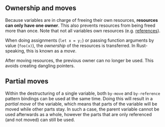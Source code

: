 ## Ownership and moves
Because variables are in charge of freeing their own resources, **resources can only have one owner**. This also prevents resources from being freed more than once. Note that not all variables own resources (e.g. [references](https://doc.rust-lang.org/rust-by-example/flow_control/match/destructuring/destructure_pointers.html)).

When doing assignments (`let x = y;`) or passing function arguments by value (`foo(x)`), the *ownership* of the resources is transferred. In Rust-speaking, this is known as a *move*.

After moving resources, the previous owner can no longer be used. This avoids creating dangling pointers.

## Partial moves
Within the destructuring of a single variable, both `by-move`
and `by-reference` pattern bindings can be used at the same
time. Doing this will result in a *partial move* of the variable,
which means that parts of the variable will be moved while other
parts stay. In such a case, the parent variable cannot be used
afterwards as a whole, however the parts that are only referenced
(and not moved) can still be used.